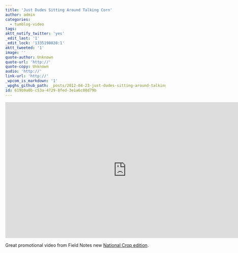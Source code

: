 ```yaml
---
title: 'Just Dudes Sitting Around Talking Corn'
author: admin
categories:
  - tumblog-video
tags: 
aktt_notify_twitter: 'yes'
_edit_last: '1'
_edit_lock: '1335198020:1'
aktt_tweeted: '1'
image: ''
quote-author: Unknown
quote-url: 'http://'
quote-copy: Unknown
audio: 'http://'
link-url: 'http://'
_wpcom_is_markdown: '1'
_wpghs_github_path: _posts/2012-04-23-just-dudes-sitting-around-talking-corn.md
id: 619b9a0b-c53a-4729-8fed-3e1a6c08d79b
---
```

<p><iframe src="http://player.vimeo.com/video/40182652?title=0&amp;byline=0&amp;portrait=0&amp;color=ffffff" width="760" height="428" frameborder="0" webkitAllowFullScreen mozallowfullscreen allowFullScreen></iframe></p>
<p>Great promotional video from Field Notes new <a href="http://fieldnotesbrand.com/crop/">National Crop edition</a>.</p>
